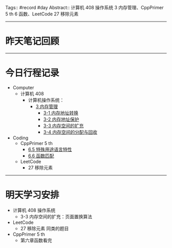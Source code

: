 Tags:: #record #day 
Abstract:: 计算机 408 操作系统 3 内存管理、CppPrimer 5 th 6 函数、LeetCode 27 移除元素

---
# 昨天笔记回顾



---
# 今日行程记录

- Computer
	- 计算机 408
		- 计算机操作系统：
			- [3 内存管理](../../../Computer/计算机408/操作系统/3%20内存管理.md)
				- [3-1 内存地址转换](../../../Computer/计算机408/操作系统/libs/3%20内存管理/3-1%20内存地址转换.md)
				- [3-2 内存地址保护](../../../Computer/计算机408/操作系统/libs/3%20内存管理/3-2%20内存地址保护.md)
				- [3-3 内存空间的扩充](../../../Computer/计算机408/操作系统/libs/3%20内存管理/3-3%20内存空间的扩充.md)
				- [3-4 内存空间的分配与回收](../../../Computer/计算机408/操作系统/libs/3%20内存管理/3-4%20内存空间的分配与回收.md)
- Coding
	- CppPrimer 5 th
		- [6.5 特殊用途语言特性](../../../Coding/CppPrimer5th/第%201%20部分：Cpp基础/6%20函数/6.5%20特殊用途语言特性.md)
		- [6.6 函数匹配](../../../Coding/CppPrimer5th/第%201%20部分：Cpp基础/6%20函数/6.6%20函数匹配.md)
	- LeetCode
		- 27 移除元素
---
# 明天学习安排

- 计算机 408 操作系统
	- 3-3 内存空间的扩充：页面置换算法
- LeetCode
	- 27 移除元素 同类的题目
- CppPrimer 5 th
	- 第六章函数看完




